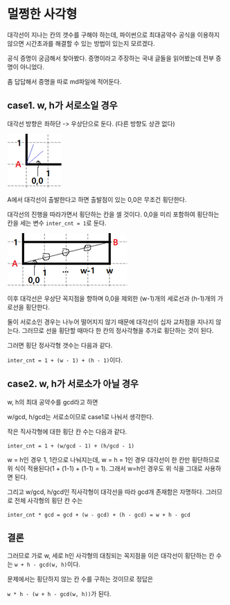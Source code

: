 # 멀쩡한 사각형

대각선이 지나는 칸의 갯수를 구해야 하는데, 파이썬으로 최대공약수 공식을 이용하지 않으면 시간초과를 해결할 수 있는 방법이 있는지 모르겠다.

공식 증명이 궁금해서 찾아봤다. 증명이라고 주장하는 국내 글들을 읽어봤는데 전부 증명이 아니었다.

좀 답답해서 증명을 따로 md파일에 적어둔다.



## case1. w, h가 서로소일 경우

대각선 방향은 좌하단 -> 우상단으로 둔다. (다른 방향도 상관 없다)

![image-20230914145734577](../../../resources/Programmers/Summer_Winter_Coding/Lv.2/image-20230914145734577.png)

A에서 대각선이 출발한다고 하면 출발점이 있는 0,0은 무조건 횡단한다.

대각선의 진행을 따라가면서 횡단하는 칸을 셀 것이다. 0,0을 미리 포함하여 횡단하는 칸을 세는 변수 `inter_cnt = 1`로 둔다.

![image-20230914151953295](../../../resources/Programmers/Summer_Winter_Coding/Lv.2/image-20230914151953295.png)

이후 대각선은 우상단 꼭지점을 향하며 0,0을 제외한 (w-1)개의 세로선과 (h-1)개의 가로선을 횡단한다.

둘이 서로소인 경우는 나누어 떨어지지 않기 때문에 대각선이 십자 교차점을 지나지 않는다. 그러므로 선을 횡단할 때마다 한 칸의 정사각형을 추가로 횡단하는 것이 된다.

그러면 횡단 정사각형 갯수는 다음과 같다.

`inter_cnt = 1 + (w - 1) + (h - 1)`이다.



## case2. w, h가 서로소가 아닐 경우

w, h의 최대 공약수를 gcd라고 하면

w/gcd, h/gcd는 서로소이므로 case1로 나눠서 생각한다.

작은 직사각형에 대한 횡단 칸 수는 다음과 같다.

`inter_cnt = 1 + (w/gcd - 1) + (h/gcd - 1)`

w = h인 경우 1, 1칸으로 나눠지는데, w = h = 1인 경우 대각선이 한 칸만 횡단하므로 위 식이 적용된다(1 + (1-1) + (1-1) = 1). 그래서 w=h인 경우도 위 식을 그대로 사용하면 된다.

그리고 w/gcd, h/gcd인 직사각형이 대각선을 따라 gcd개 존재함은 자명하다. 그러므로 전체 사각형의 횡단 칸 수는 

`inter_cnt * gcd = gcd + (w - gcd) + (h - gcd) = w + h - gcd`



## 결론

그러므로 가로 w, 세로 h인 사각형의 대칭되는 꼭지점을 이은 대각선이 횡단하는 칸 수는 `w + h - gcd(w, h)`이다.

문제에서는 횡단하지 않는 칸 수를 구하는 것이므로 정답은 

`w * h - (w + h - gcd(w, h))`가 된다.





##  



